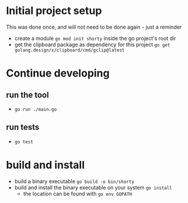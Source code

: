 # Initial project setup

This was done once, and will not need to be done again - just a reminder

- create a module `go mod init shorty` inside the go project's root dir
- get the clipboard package as dependency for this project `go get golang.design/x/clipboard/cmd/gclip@latest`

# Continue developing

## run the tool

- `go run ./main.go`

## run tests

- `go test`

# build and install

- build a binary executable `go build -o bin/shorty`
- build and install the binary executable on your system `go install`
  - the location can be found with `go env GOPATH`
